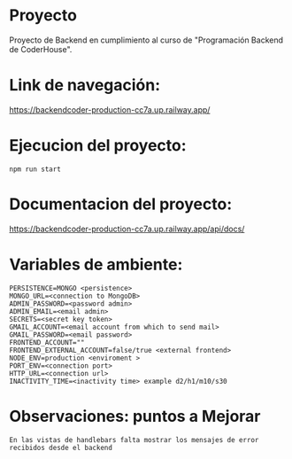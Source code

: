 # Proyecto

Proyecto de Backend en cumplimiento al curso de "Programación Backend de CoderHouse".

# Link de navegación:

https://backendcoder-production-cc7a.up.railway.app/

# Ejecucion del proyecto:

`npm run start`

# Documentacion del proyecto:

https://backendcoder-production-cc7a.up.railway.app/api/docs/

# Variables de ambiente:

```
PERSISTENCE=MONGO <persistence>
MONGO_URL=<connection to MongoDB>
ADMIN_PASSWORD=<password admin>
ADMIN_EMAIL=<email admin>
SECRETS=<secret key token>
GMAIL_ACCOUNT=<email account from which to send mail>
GMAIL_PASSWORD=<email password>
FRONTEND_ACCOUNT=""
FRONTEND_EXTERNAL_ACCOUNT=false/true <external frontend>
NODE_ENV=production <enviroment >
PORT_ENV=<connection port>
HTTP_URL=<connection url>
INACTIVITY_TIME=<inactivity time> example d2/h1/m10/s30
```

# Observaciones: puntos a Mejorar

    En las vistas de handlebars falta mostrar los mensajes de error recibidos desde el backend

